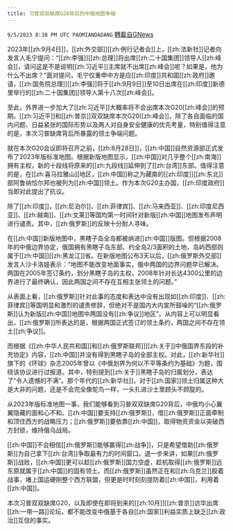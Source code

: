 ```yaml
---
title: 习普双双缺席G20背后的中俄地图争端
---
```

`9/5/2023 8:38 PM UTC PAOMIANDADANG` [轉載自GNews](https://gnews.org/articles/1649227)

2023年[[zh:9月4日]]，[[zh:外交部]][[zh:例行记者会]]上，[[zh:法新社]]记者向发言人毛宁提问：“[[zh:李强]][[zh:总理]]将出席[[zh:二十国集团]]领导人[[zh:峰会]]，请问这是不是说明[[zh:习近平]]主席就不出席[[zh:峰会]]呢？如果是，他为什么不出席？”面对提问，毛宁仅重申中方是应[[zh:印度]]共和国[[zh:政府]]邀请，[[zh:国务院总理]][[zh:李强]]将于[[zh:9月9日]]至10日出席在[[zh:印度]]新德里举行的[[zh:二十国集团]]领导人第十八次[[zh:峰会]]。

至此，外界进一步加大了[[zh:习近平]]大概率将不会出席本次G20[[zh:峰会]]的预期。[[zh:习近平]]和[[zh:普京]]双双缺席本次G20[[zh:峰会]]，除了各自面临的国内问题、日益紧张的国际形势以及两人对自身安全健康的优先考量，特别值得注意的是，本次习普缺席背后所暴露的领土争端问题。

就在本次G20会议即将召开之前，[[zh:8月28日]]，[[zh:中国]]自然资源部正式发布了2023年版标准地图。根据新版地图显示，[[zh:中国]]对几乎整个[[zh:南海]]拥有主权，新的十段线将原来的[[zh:九段线]]延伸到了[[zh:台湾]]东部。值得注意的是，在[[zh:喜马拉雅山]]地区，[[zh:中国]]称之为藏南的[[zh:印度]][[zh:东北]]部阿鲁纳恰尔邦也被列为[[zh:中国]]领土。作为本次G20主办国，[[zh:印度政府]]当即对此提出了抗议。

除了[[zh:印度]]，[[zh:尼泊尔]]、[[zh:菲律宾]]、[[zh:马来西亚]]、[[zh:印度尼西亚]]、[[zh:越南]]、[[zh:文莱]]等国均第一时间针对新版[[zh:中国]]地图发布声明进行谴责。其中，[[zh:俄罗斯]]的反映十分耐人寻味。

在[[zh:中国]]新版地图中，黑瞎子岛全岛都被纳进[[zh:中国]]版图。但根据2008年的中俄边界协定，俄国拥有黑瞎子岛东部、约全岛2/3面积的土地，岛屿西部则属于[[zh:中国]][[zh:黑龙江]]省。在新版地图公布3天以后，[[zh:俄罗斯外交部]]发言人沙卡洛娃表示：“地图不能改变地面事实，俄中两国的边界问题早已解决。两国在2005年签订条约，划分黑瞎子岛的主权，2008年针对长达4300公里的边界进行了最终确认，因此两国之间不存在互相主张领土的问题。”

从表面上看，[[zh:俄罗斯]]针对此事的态度和表达中没有出现如[[zh:印度]]、[[zh:菲律宾]]等国明显和激烈的谴责修辞，但绝对不是国内大内宣所鼓噪的“[[zh:俄罗斯]]认为新版[[zh:中国]]地图中两国没有[[zh:争议]]地区”。从内容上可以明显看出，[[zh:俄罗斯]]所表达的是，根据两国正式签订的领土条约，两国之间不存在领土[[zh:争议]]。

而根据《[[zh:中华人民共和国]]和[[zh:俄罗斯联邦]][[zh:关于]]中俄国界东段的补充协定》内容，[[zh:中国]]并没有得到黑瞎子岛的全部主权。对此，[[zh:新华社]]旗下的《环球》杂志2005年曾以《中俄划界为何以不平等条约为基础》为题，围绕该协议进行过报道。其中，特别提到[[zh:关于]]黑瞎子岛的归属划分，表达了“令人遗憾的不满”。那个年代的[[zh:新华社]]，对于[[zh:国家]]领土归属这种大是大非的问题，还是不会完全像鸵鸟一样，一头扎进沙土里顾头不顾腚的。

从2023年版标准地图一事，我们能够看到习普双双缺席G20背后，中俄均小心翼翼隐藏的面和心不和。[[zh:中国]]要支持[[zh:俄罗斯]]，借[[zh:俄罗斯]]正面牵制和顶住西方的战略压力；[[zh:俄罗斯]]要依靠[[zh:中国]]，取得物资资金以突破西方封锁，维持俄乌战局。

[[zh:中国]]不会相信[[zh:俄罗斯]]能够赢得[[zh:战争]]，只是希望借助[[zh:俄罗斯]]为自己拿下[[zh:台湾]]争取最有力的时间窗口。退一步来讲，如果[[zh:俄罗斯]]战败，[[zh:中国]]更可以趁[[zh:俄罗斯]]国力空虚，趁机取得[[zh:俄罗斯]]远东原就属于[[zh:中国]]的固有领土。而[[zh:俄罗斯]]虽然正在和[[zh:乌克兰]]胶着战事，堵上国运硬刚整个西方联盟，但更是时时刻刻提防着[[zh:中国]]，利用着[[zh:中国]]。

本次习普双双缺席G20，以及即使在即将到来的[[zh:10月]][[zh:普京]]访华出席[[zh:一带一路]]论坛，都不能改变中俄基于各自[[zh:国家]]利益实质上缺乏[[zh:政治]]互信的事实。
